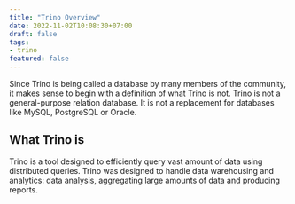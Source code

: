 ```yaml
---
title: "Trino Overview"
date: 2022-11-02T10:08:30+07:00
draft: false
tags:
- trino
featured: false
---
```


Since Trino is being called a database by many members of the community, it makes sense to begin with a definition of what Trino is not. Trino is not a general-purpose relation database. It is not a replacement for databases like MySQL, PostgreSQL or Oracle. 

## What Trino is

Trino is a tool designed to efficiently query vast amount of data using distributed queries. Trino was designed to handle data warehousing and analytics: data analysis, aggregating large amounts of data and producing reports.


